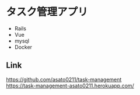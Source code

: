 # タスク管理アプリ

- Rails
- Vue
- mysql
- Docker
  
## Link
https://github.com/asato0211/task-management  
https://task-management-asato0211.herokuapp.com/